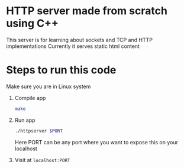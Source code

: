 # HTTP server made from scratch using C++

This server is for learning about sockets and TCP and HTTP implementations
Currently it serves static html content

# Steps to run this code

Make sure you are in Linux system

1. Compile app

   ```bash
   make
   ```

2. Run app

   ```bash
   ./httpserver $PORT
   ```

   Here PORT can be any port where you want to expose this on your localhost

3. Visit at `localhost:PORT`
